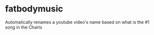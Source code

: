 # fatbodymusic 
Automatically renames a youtube video's name based on what is the #1 song in the Charts 
